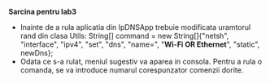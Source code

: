 **Sarcina pentru lab3**
- Inainte de a rula aplicatia din IpDNSApp trebuie modificata uramtorul rand din clasa Utils:
  String[] command = new String[]{"netsh", "interface", "ipv4", "set", "dns", "name=", "**Wi-Fi OR Ethernet**", "static", newDns};
- Odata ce s-a rulat, meniul sugestiv va aparea in consola. Pentru a rula o comanda, se va introduce numarul corespunzator comenzii dorite.